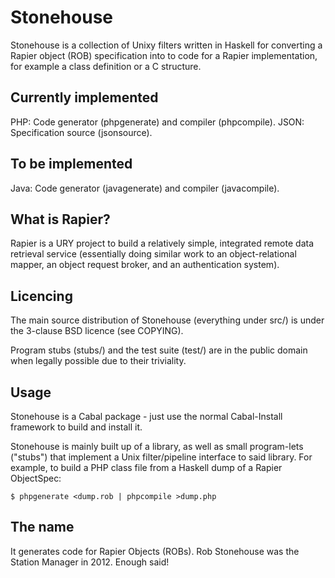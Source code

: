 Stonehouse
==========

Stonehouse is a collection of Unixy filters written in Haskell for
converting a Rapier object (ROB) specification into to code for a
Rapier implementation, for example a class definition or a C
structure.

Currently implemented
---------------------

PHP: Code generator (phpgenerate) and compiler (phpcompile).
JSON: Specification source (jsonsource).

To be implemented
-----------------

Java: Code generator (javagenerate) and compiler (javacompile).

What is Rapier?
---------------

Rapier is a URY project to build a relatively simple, integrated
remote data retrieval service (essentially doing similar work to an
object-relational mapper, an object request broker, and an
authentication system).

Licencing
---------

The main source distribution of Stonehouse (everything under src/) is
under the 3-clause BSD licence (see COPYING).

Program stubs (stubs/) and the test suite (test/) are in the public
domain when legally possible due to their triviality.

Usage
-----

Stonehouse is a Cabal package - just use the normal Cabal-Install
framework to build and install it.

Stonehouse is mainly built up of a library, as well as small
program-lets ("stubs") that implement a Unix filter/pipeline interface
to said library.  For example, to build a PHP class file from a
Haskell dump of a Rapier ObjectSpec:

    $ phpgenerate <dump.rob | phpcompile >dump.php

The name
--------

It generates code for Rapier Objects (ROBs).  Rob Stonehouse was the
Station Manager in 2012.  Enough said!
